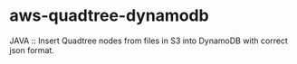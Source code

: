 # aws-quadtree-dynamodb
JAVA :: Insert Quadtree nodes from files in S3 into DynamoDB with correct json format.

